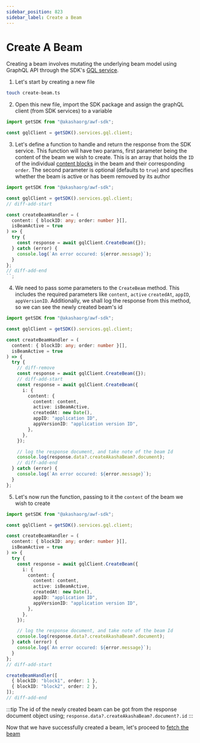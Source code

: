 ```yaml
---
sidebar_position: 823
sidebar_label: Create a Beam
---
```


# Create A Beam

Creating a beam involves mutating the underlying <span className="highlight-1">beam model</span> using GraphQL API through the SDK's [GQL service](../../data-fetching-and-mutations/sdk/services/Services.md#graphql).

1. Let's start by creating a new file

```bash
touch create-beam.ts
```

2. Open this new file, import the SDK package and assign the graphQL client (from SDK services) to a variable

```ts title="create-beam.ts"
import getSDK from "@akashaorg/awf-sdk";

const gqlClient = getSDK().services.gql.client;
```

3. Let's define a function to handle and return the response from the SDK service. This function will have two params, first parameter being the content of the beam we wish to create. This is an array that holds the `ID` of the individual [content blocks](../../extensions/editor/content_blocks.md) in the beam and their corresponding `order`. The second parameter is optional (defaults to `true`) and specifies whether the beam is active or has beem removed by its author

```ts title="create-beam.ts"
import getSDK from "@akashaorg/awf-sdk";

const gqlClient = getSDK().services.gql.client;
// diff-add-start

const createBeamHandler = (
  content: { blockID: any; order: number }[],
  isBeamActive = true
) => {
  try {
    const response = await gqlClient.CreateBeam({});
  } catch (error) {
    console.log(`An error occured: ${error.message}`);
  }
};
// diff-add-end
``;
```

4. We need to pass some parameters to the `CreateBeam` method. This includes the required parameters like `content`, `active` `createdAt`, `appID`, `appVersionID`. Additionally, we shall log the response from this method, so we can see the newly created beam's id

```ts title="create-beam.ts"
import getSDK from "@akashaorg/awf-sdk";

const gqlClient = getSDK().services.gql.client;

const createBeamHandler = (
  content: { blockID: any; order: number }[],
  isBeamActive = true
) => {
  try {
    // diff-remove
    const response = await gqlClient.CreateBeam({});
    // diff-add-start
    const response = await gqlClient.CreateBeam({
      i: {
        content: {
          content: content,
          active: isBeamActive,
          createdAt: new Date(),
          appID: "application ID",
          appVersionID: "application version ID",
        },
      },
    });

    // log the response document, and take note of the beam Id
    console.log(response.data?.createAkashaBeam?.document);
    // diff-add-end
  } catch (error) {
    console.log(`An error occured: ${error.message}`);
  }
};
```

5. Let's now run the function, passing to it the `content` of the beam we wish to create

```ts title="create-beam.ts"
import getSDK from "@akashaorg/awf-sdk";

const gqlClient = getSDK().services.gql.client;

const createBeamHandler = (
  content: { blockID: any; order: number }[],
  isBeamActive = true
) => {
  try {
    const response = await gqlClient.CreateBeam({
      i: {
        content: {
          content: content,
          active: isBeamActive,
          createdAt: new Date(),
          appID: "application ID",
          appVersionID: "application version ID",
        },
      },
    });

    // log the response document, and take note of the beam Id
    console.log(response.data?.createAkashaBeam?.document);
  } catch (error) {
    console.log(`An error occured: ${error.message}`);
  }
};
// diff-add-start

createBeamHandler([
  { blockID: "block1", order: 1 },
  { blockID: "block2", order: 2 },
]);
// diff-add-end
```

:::tip
The id of the newly created beam can be got from the response document object using;
`response.data?.createAkashaBeam?.document?.id`
:::

Now that we have successfully created a beam, let's proceed to [fetch the beam](./fetch-a-beam-by-id.md)
